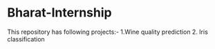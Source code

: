 # Bharat-Internship
This repository has following projects:-  1.Wine quality prediction    2. Iris classification
